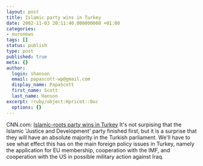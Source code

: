 ```yaml
---
layout: post
title: Islamic party wins in Turkey
date: 2002-11-03 20:11:40.000000000 +01:00
categories:
- euronews
tags: []
status: publish
type: post
published: true
meta: {}
author:
  login: shanson
  email: papascott-wp@gmail.com
  display_name: PapaScott
  first_name: Scott
  last_name: Hanson
excerpt: !ruby/object:Hpricot::Doc
  options: {}
---
```

<p>CNN.com: <a href="http://europe.cnn.com/2002/WORLD/europe/11/03/turkey.elections/index.html">Islamic-roots party wins in Turkey</a> It's not surpising that the Islamic 'Justice and Development' party finished first, but it is a surprise that they will have an absolute majority in the Turkish parliament. We'll have to see what effect this has on the main foreign policy issues in Turkey, namely the application for EU membership, cooperation with the IMF, and cooperation with the US in possible military action against Iraq.</p>
